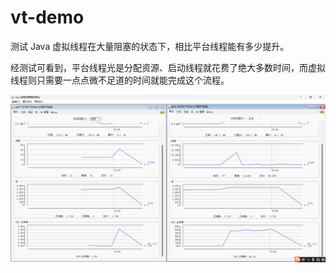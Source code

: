 # vt-demo
测试 Java 虚拟线程在大量阻塞的状态下，相比平台线程能有多少提升。

经测试可看到，平台线程光是分配资源、启动线程就花费了绝大多数时间，而虚拟线程则只需要一点点微不足道的时间就能完成这个流程。

![JConsole 截图](picture.png)